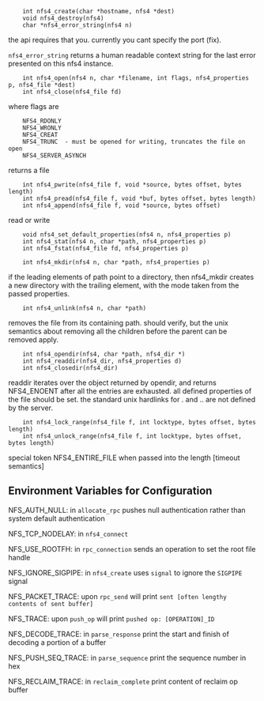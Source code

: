         int nfs4_create(char *hostname, nfs4 *dest)
        void nfs4_destroy(nfs4)
        char *nfs4_error_string(nfs4 n)

the api requires that you. currently you cant specify the port (fix).

`nfs4_error_string` returns a human readable context string for the last
error presented on this nfs4 instance.

        int nfs4_open(nfs4 n, char *filename, int flags, nfs4_properties p, nfs4_file *dest)
        int nfs4_close(nfs4_file fd)

where flags are

        NFS4_RDONLY 
        NFS4_WRONLY 
        NFS4_CREAT 
        NFS4_TRUNC  - must be opened for writing, truncates the file on open
        NFS4_SERVER_ASYNCH 

returns a file

        int nfs4_pwrite(nfs4_file f, void *source, bytes offset, bytes length)
        int nfs4_pread(nfs4_file f, void *buf, bytes offset, bytes length)
        int nfs4_append(nfs4_file f, void *source, bytes offset)

read or write
   
        void nfs4_set_default_properties(nfs4 n, nfs4_properties p)
        int nfs4_stat(nfs4 n, char *path, nfs4_properties p)
        int nfs4_fstat(nfs4_file fd, nfs4_properties p)

        int nfs4_mkdir(nfs4 n, char *path, nfs4_properties p)

if the leading elements of path point to a directory, then nfs4_mkdir creates a new
directory with the trailing element, with the mode taken from the
passed properties.

        int nfs4_unlink(nfs4 n, char *path)

removes the file from its containing path. should verify, but the
unix semantics about removing all the children before the parent
can be removed apply.

        int nfs4_opendir(nfs4, char *path, nfs4_dir *)
        int nfs4_readdir(nfs4_dir, nfs4_properties d)
        int nfs4_closedir(nfs4_dir)

readdir iterates over the object returned by opendir, and returns
NFS4_ENOENT after all the entries are exhausted. all defined
properties of the file should be set. the standard unix
hardlinks for . and .. are not defined by the server.

        int nfs4_lock_range(nfs4_file f, int locktype, bytes offset, bytes length)
        int nfs4_unlock_range(nfs4_file f, int locktype, bytes offset, bytes length)
   
special token NFS4_ENTIRE_FILE when passed into the length
[timeout semantics]

## Environment Variables for Configuration

NFS_AUTH_NULL: in `allocate_rpc` pushes null authentication rather than system default authentication

NFS_TCP_NODELAY: in `nfs4_connect`

NFS_USE_ROOTFH: in `rpc_connection` sends an operation to set the root file handle

NFS_IGNORE_SIGPIPE: in `nfs4_create` uses `signal` to ignore the `SIGPIPE` signal

NFS_PACKET_TRACE: upon `rpc_send` will print `sent [often lengthy contents of sent buffer]`

NFS_TRACE: upon `push_op` will print `pushed op: [OPERATION]_ID`

NFS_DECODE_TRACE: in `parse_response` print the start and finish of decoding a portion of a buffer

NFS_PUSH_SEQ_TRACE: in `parse_sequence` print the sequence number in hex

NFS_RECLAIM_TRACE: in `reclaim_complete` print content of reclaim op buffer
